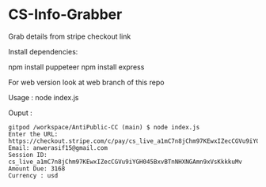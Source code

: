 # CS-Info-Grabber
Grab details from stripe checkout link

Install dependencies:

npm install puppeteer
npm install express

For web version look at web branch of this repo

Usage : 
node index.js

Ouput : 

```
gitpod /workspace/AntiPublic-CC (main) $ node index.js
Enter the URL: https://checkout.stripe.com/c/pay/cs_live_a1mC7n8jChm97KEwxIZecCGVu9iYGH045BxvBTnNHXNGAmn9xVsKkkkuMv#fidkdWxOYHwnPyd1blppbHNgWnN0cDNydU9GXGdXMG5va1Zzf08yRlBIaScpJ2hsYXYnP34nYnBsYSc%2FJ2Q2MDwwMDJjKGMzNzIoMWYxZig8YzVjKGNnZDIwZjw3ZzYyYzY2MTVkNScpJ2hwbGEnPyc1NzMxNWdmZyhjZmAxKDFhMWcoZDE2ZyhkZDM2MTw1NzQwMzcyYWRmZGMnKSd2bGEnPycxPWQ3NTJmMygxMjBnKDEyYzQoZDZjMChmZjM2MGQyZGY3YTZmPTI9PDIneCknZ2BxZHYnP15YKSdpZHxqcHFRfHVgJz8ndmxrYmlgWmxxYGgnKSd3YGNgd3dgd0p3bGJsayc%2FJ21xcXV2PyoqaGxrYGlka2Era2BxJ3gl
Email: anwerasif15@gmail.com
Session ID: cs_live_a1mC7n8jChm97KEwxIZecCGVu9iYGH045BxvBTnNHXNGAmn9xVsKkkkuMv
Amount Due: 3168
Currency : usd
```
